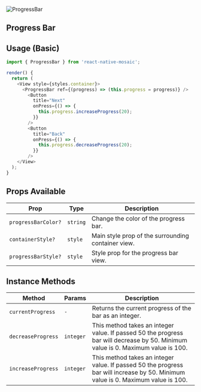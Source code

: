 ![ProgressBar](https://user-images.githubusercontent.com/22890658/147476626-f73fd79c-8bd8-4187-98dd-5a0723ed115f.gif)

## Progress Bar

## Usage (Basic)

```js
import { ProgressBar } from 'react-native-mosaic';

render() {
  return (
    <View style={styles.container}>
      <ProgressBar ref={(progress) => (this.progress = progress)} />
        <Button
          title="Next"
          onPress={() => {
            this.progress.increaseProgress(20);
          }}
        />
        <Button
          title="Back"
          onPress={() => {
            this.progress.decreaseProgress(20);
          }}
        />
    </View>
  );
}
```

## Props Available

| Prop                | Type     | Description                                        |
| ------------------- | -------- | -------------------------------------------------- |
| `progressBarColor?` | `string` | Change the color of the progress bar.              |
| `containerStyle?`   | `style`  | Main style prop of the surrounding container view. |
| `progressBarStyle?` | `style`  | Style prop for the progress bar view.              |

## Instance Methods

| Method             | Params    | Description                                                                                                                      |
| ------------------ | --------- | -------------------------------------------------------------------------------------------------------------------------------- |
| `currentProgress`  | `-`       | Returns the current progress of the bar as an integer.                                                                           |
| `decreaseProgress` | `integer` | This method takes an integer value. If passed 50 the progress bar will decrease by 50. Minimum value is 0. Maximum value is 100. |
| `increaseProgress` | `integer` | This method takes an integer value. If passed 50 the progress bar will increase by 50. Minimum value is 0. Maximum value is 100. |

